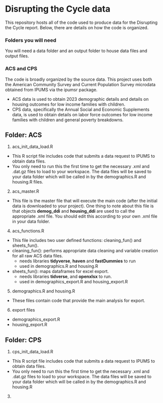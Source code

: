 # Disrupting the Cycle data
This repository hosts all of the code used to produce data for the Disrupting the Cycle report. Below, there are details on how the code is organized.

### Folders you will need
You will need a data folder and an output folder to house data files and output files.

### ACS and CPS
The code is broadly organized by the source data. This project uses both the American Community Survey and Current Population Survey microdata obtained from IPUMS via the ipumsr package.
* ACS data is used to obtain 2023 demographic details and details on housing outcomes for low income families with children.
* CPS data, specifically the Annual Social and Economic Supplements data, is used to obtain details on labor force outcomes for low income families with children and general poverty breakdowns.

## Folder: ACS
1. acs_init_data_load.R
* This R script file includes code that submits a data request to IPUMS to obtain data files.
* You only need to run this the first time to get the necessary .xml and .dat.gz files to load to your workspace. The data files will be saved to your data folder which will be called in by the demographics.R and housing.R files. 
2. acs_master.R
* This file is the master file that will execute the main code (after the initial data is downloaded to your project). One thing to note about this file is that objects **demog_ddi** and **housing_ddi** are used to call the appropriate .xml file. You should edit this according to your own .xml file in your data folder.
4. acs_functions.R
* This file includes two user defined functions: cleaning_fun() and sheets_fun().
* cleaning_fun(): performs appropriate data cleaning and variable creation for all raw ACS data files.
     * needs libraries **tidyverse**, **haven** and **fastDummies** to run
     * used in demographics.R and housing.R
* sheets_fun(): maps dataframes for excel export.
     * needs libraries **tidverse**, and **openxlsx** to run.
     * used in demographics_export.R and housing_export.R
5. demographics.R and housing.R
* These files contain code that provide the main analysis for export. 
6. export files
* demographics_export.R
* housing_export.R

## Folder: CPS
1. cps_init_data_load.R
* This R script file includes code that submits a data request to IPUMS to obtain data files.
* You only need to run this the first time to get the necessary .xml and .dat.gz files to load to your workspace. The data files will be saved to your data folder which will be called in by the demographics.R and housing.R 
3. 
